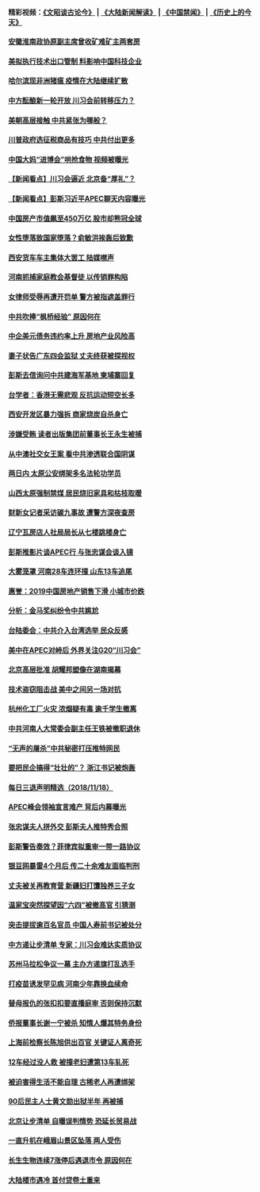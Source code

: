 #### 精彩视频：[《文昭谈古论今》](https://github.com/gfw-breaker/wenzhao/blob/master/README.md?t=11200031) | [《大陆新闻解读》](https://github.com/gfw-breaker/ntdtv-comedy/blob/master/README.md?t=11200031) | [《中国禁闻》](https://github.com/gfw-breaker/ntdtv-news/blob/master/README.md?t=11200031) | [《历史上的今天》](https://github.com/gfw-breaker/today-in-history/blob/master/README.md?t=11200031) 

#### [安徽淮南政协原副主席曾收矿难矿主两套房](../pages/nsc413/n10862427.md?t=11200031) 

#### [美拟执行技术出口管制 料影响中国科技企业](../pages/nsc413/n10862505.md?t=11200031) 

#### [哈尔滨现非洲猪瘟 疫情在大陆继续扩散](../pages/nsc413/n10862491.md?t=11200031) 

#### [中方酝酿新一轮开放 川习会前转移压力？](../pages/nsc413/n10862118.md?t=11200031) 

#### [美朝高层接触 中共紧张为哪般？](../pages/nsc413/n10862181.md?t=11200031) 

#### [川普政府选征税商品有技巧 中共付出更多](../pages/nsc413/n10862436.md?t=11200031) 

#### [中国大妈“进博会”哄抢食物 视频被曝光](../pages/nsc413/n10862331.md?t=11200031) 

#### [【新闻看点】川习会逼近 北京备“厚礼”？](../pages/nsc413/n10862214.md?t=11200031) 

#### [【新闻看点】彭斯习近平APEC聊天内容曝光](../pages/nsc413/n10862108.md?t=11200031) 

#### [中国房产市值飙至450万亿 股市却熊冠全球](../pages/nsc413/n10862266.md?t=11200031) 

#### [女性堕落致国家堕落？俞敏洪挨轰后致歉](../pages/nsc413/n10862239.md?t=11200031) 

#### [西安货车车主集体大罢工 陆媒噤声](../pages/nsc413/n10862121.md?t=11200031) 

#### [河南抓捕家庭教会基督徒 以传销罪构陷](../pages/nsc413/n10862152.md?t=11200031) 

#### [女律师受辱再遭开罚单 警方被指遮盖罪行](../pages/nsc413/n10862105.md?t=11200031) 

#### [中共吹捧“枫桥经验” 原因何在](../pages/nsc413/n10862101.md?t=11200031) 

#### [中企美元债务违约率上升 房地产业风险高](../pages/nsc413/n10862050.md?t=11200031) 

#### [妻子状告广东四会监狱 丈夫终获被探视权](../pages/nsc413/n10858624.md?t=11200031) 

#### [彭斯去信询问中共建海军基地 柬埔寨回复](../pages/nsc413/n10861914.md?t=11200031) 

#### [台学者：香港无需悲观 反抗运动短空长多](../pages/nsc413/n10861655.md?t=11200031) 

#### [西安开发区暴力强拆 商家烧炭自杀身亡](../pages/nsc413/n10861457.md?t=11200031) 


#### [涉嫌受贿 读者出版集团前董事长王永生被捕](../pages/nsc413/n10861779.md?t=11200031) 

#### [从中澳社交女王案 看中共渗透联合国阴谋](../pages/nsc413/n10860190.md?t=11200031) 

#### [两日内 太原公安绑架多名法轮功学员](../pages/nsc413/n10859586.md?t=11200031) 

#### [山西太原强制禁煤 居民烧旧家具和枯枝取暖](../pages/nsc413/n10861478.md?t=11200031) 

#### [财新女记者采访碳九事故 遭警方深夜查房](../pages/nsc413/n10861645.md?t=11200031) 

#### [辽宁瓦房店人社局局长从七楼跳楼身亡](../pages/nsc413/n10861512.md?t=11200031) 

#### [彭斯推影片谈APEC行 与张忠谋会谈入镜](../pages/nsc413/n10861420.md?t=11200031) 

#### [大雾笼罩 河南28车连环撞 山东13车追尾](../pages/nsc413/n10861047.md?t=11200031) 

#### [惠誉：2019中国房地产销售下滑 小城市价跌](../pages/nsc413/n10861361.md?t=11200031) 

#### [分析：金马奖纠纷令中共尴尬](../pages/nsc413/n10861140.md?t=11200031) 

#### [台陆委会：中共介入台湾选举 民众反感](../pages/nsc413/n10860769.md?t=11200031) 

#### [美中在APEC对峙后 外界关注G20“川习会”](../pages/nsc413/n10861219.md?t=11200031) 

#### [北京高层批准 胡耀邦塑像在湖南揭幕](../pages/nsc413/n10860985.md?t=11200031) 

#### [技术盗窃阻击战 美中之间另一场对抗](../pages/nsc413/n10860691.md?t=11200031) 

#### [杭州化工厂火灾 浓烟疑有毒 逾千学生撤离](../pages/nsc413/n10860904.md?t=11200031) 

#### [中共河南人大常委会副主任王铁被撤职退休](../pages/nsc413/n10860665.md?t=11200031) 

#### [“无声的屠杀”中共秘密打压推特网民](../pages/nsc413/n10860170.md?t=11200031) 

#### [要把民企搞得“壮壮的”？ 浙江书记被炮轰](../pages/nsc413/n10860814.md?t=11200031) 

#### [每日三退声明精选（2018/11/18）](../pages/nsc413/n10860710.md?t=11200031) 

#### [APEC峰会领袖宣言难产 背后内幕曝光](../pages/nsc413/n10860353.md?t=11200031) 

#### [张忠谋夫人拼外交 彭斯夫人推特秀合照](../pages/nsc413/n10860438.md?t=11200031) 

#### [彭斯警告奏效？菲律宾拟重审一带一路协议](../pages/nsc413/n10859795.md?t=11200031) 

#### [银豆网暴雷4个月后 传二十余难友面临判刑](../pages/nsc413/n10860094.md?t=11200031) 

#### [丈夫被关再教育营 新疆妇打馕独养三子女](../pages/nsc413/n10860145.md?t=11200031) 

#### [温家宝突然探望因“六四”被撤高官 引猜测](../pages/nsc413/n10860218.md?t=11200031) 

#### [突击提拔逾百名官员 中国人寿前书记被处分](../pages/nsc413/n10860026.md?t=11200031) 

#### [中方递让步清单 专家：川习会难达实质协议](../pages/nsc413/n10860050.md?t=11200031) 

#### [苏州马拉松争议一幕 主办方递旗打乱选手](../pages/nsc413/n10860027.md?t=11200031) 

#### [打疫苗诱发罕见病 河南少年靠换血续命](../pages/nsc413/n10860046.md?t=11200031) 

#### [替母报仇的张扣扣要直播庭审 否则保持沉默](../pages/nsc413/n10859742.md?t=11200031) 

#### [侨报董事长谢一宁被杀 知情人爆其特务身份](../pages/nsc413/n10859953.md?t=11200031) 

#### [上海前检察长陈旭供出百官 关键证人离奇死](../pages/nsc413/n10859981.md?t=11200031) 

#### [12车经过没人救 被撞老妇遭第13车轧死](../pages/nsc413/n10859745.md?t=11200031) 

#### [被迫害得生活不能自理 古稀老人再遭绑架](../pages/nsc413/n10859788.md?t=11200031) 

#### [90后民主人士黄文勋出狱半年 再被捕](../pages/nsc413/n10859496.md?t=11200031) 

#### [北京让步清单 自曝误判情势 恐延长贸易战](../pages/nsc413/n10859763.md?t=11200031) 

#### [一直升机在峨眉山景区坠落 两人受伤](../pages/nsc413/n10859714.md?t=11200031) 

#### [长生生物连续7涨停后遇退市令 原因何在](../pages/nsc413/n10859706.md?t=11200031) 

#### [大陆楼市遇冷 首付贷卷土重来](../pages/nsc413/n10859521.md?t=11200031) 

